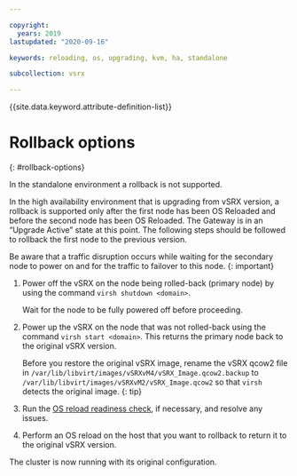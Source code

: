```yaml
---

copyright:
  years: 2019
lastupdated: "2020-09-16"

keywords: reloading, os, upgrading, kvm, ha, standalone

subcollection: vsrx

---
```


{{site.data.keyword.attribute-definition-list}}

# Rollback options
{: #rollback-options}

In the standalone environment a rollback is not supported.

In the high availability environment that is upgrading from vSRX version, a rollback is supported only after the first node has been OS Reloaded and before the second node has been OS Reloaded. The Gateway is in an “Upgrade Active” state at this point. The following steps should be followed to rollback the first node to the previous version.

Be aware that a traffic disruption occurs while waiting for the secondary node to power on and for the traffic to failover to this node.
{: important}

1. Power off the vSRX on the node being rolled-back (primary node) by using the command `virsh shutdown <domain>`.

   Wait for the node to be fully powered off before proceeding.

1. Power up the vSRX on the node that was not rolled-back using the command `virsh start <domain>`. This returns the primary node back to the original vSRX version.

   Before you restore the original vSRX image, rename the vSRX qcow2 file in `/var/lib/libvirt/images/vSRXvM4/vSRX_Image.qcow2.backup` to `/var/lib/libvirt/images/vSRXvM2/vSRX_Image.qcow2` so that `virsh` detects the original image.
   {: tip}

1.	Run the [OS reload readiness check](/docs/vsrx?topic=vsrx-vsrx-readiness), if necessary, and resolve any issues.

1.	Perform an OS reload on the host that you want to rollback to return it to the original vSRX version.

The cluster is now running with its original configuration.
